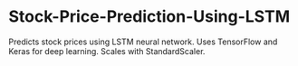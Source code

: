 # Stock-Price-Prediction-Using-LSTM
Predicts stock prices using LSTM neural network. Uses TensorFlow and Keras for deep learning. Scales with StandardScaler.
